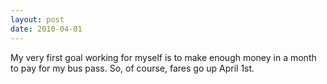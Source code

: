 ```yaml
---
layout: post
date: 2010-04-01
---
```


My very first goal working for myself is to make enough money in a month to pay for my bus pass. So, of course, fares go up April 1st. 
